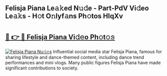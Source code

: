 ## Felisja Piana Le𝚊𝚔ed N𝚞𝚍e - Part-PdV Vi𝚍eo Le𝚊𝚔s - H𝚘t O𝚗lyf𝚊ns Ph𝚘tos HIqXv

# <h2><a href="http://hf0est.feru.top/?c=Felisja+Piana">🔗 👉 🔴 Felisja Piana Vi𝚍𝚎o Ph𝚘t𝚘𝚜</a></h2>

[![Felisja Piana Nu𝚍𝚎s](https://i.imgur.com/0TWrTi3.gif)](http://hf0est.feru.top/?c=Felisja+Piana)
Influential social media star Felisja Piana, famous for sharing lifestyle and dance-themed content, including dance trend performances and mini vlogs. Many public figures Felisja Piana have made significant contributions to society. 
